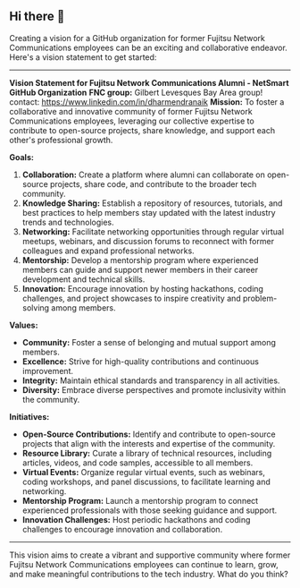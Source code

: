 ## Hi there 👋

<!--

**Here are some ideas to get you started:**

🙋‍♀️ A short introduction - what is your organization all about?
🌈 Contribution guidelines - how can the community get involved?
👩‍💻 Useful resources - where can the community find your docs? Is there anything else the community should know?
🍿 Fun facts - what does your team eat for breakfast?
🧙 Remember, you can do mighty things with the power of [Markdown](https://docs.github.com/github/writing-on-github/getting-started-with-writing-and-formatting-on-github/basic-writing-and-formatting-syntax)
-->
Creating a vision for a GitHub organization for former Fujitsu Network Communications employees can be an exciting and collaborative endeavor. Here's a vision statement to get started:

---

**Vision Statement for Fujitsu Network Communications Alumni - NetSmart GitHub Organization**
**FNC group:** Gilbert Levesques Bay Area group!
contact: https://www.linkedin.com/in/dharmendranaik 
**Mission:** To foster a collaborative and innovative community of former Fujitsu Network Communications employees, leveraging our collective expertise to contribute to open-source projects, share knowledge, and support each other's professional growth.

**Goals:**
1. **Collaboration:** Create a platform where alumni can collaborate on open-source projects, share code, and contribute to the broader tech community.
2. **Knowledge Sharing:** Establish a repository of resources, tutorials, and best practices to help members stay updated with the latest industry trends and technologies.
3. **Networking:** Facilitate networking opportunities through regular virtual meetups, webinars, and discussion forums to reconnect with former colleagues and expand professional networks.
4. **Mentorship:** Develop a mentorship program where experienced members can guide and support newer members in their career development and technical skills.
5. **Innovation:** Encourage innovation by hosting hackathons, coding challenges, and project showcases to inspire creativity and problem-solving among members.

**Values:**
- **Community:** Foster a sense of belonging and mutual support among members.
- **Excellence:** Strive for high-quality contributions and continuous improvement.
- **Integrity:** Maintain ethical standards and transparency in all activities.
- **Diversity:** Embrace diverse perspectives and promote inclusivity within the community.

**Initiatives:**
- **Open-Source Contributions:** Identify and contribute to open-source projects that align with the interests and expertise of the community.
- **Resource Library:** Curate a library of technical resources, including articles, videos, and code samples, accessible to all members.
- **Virtual Events:** Organize regular virtual events, such as webinars, coding workshops, and panel discussions, to facilitate learning and networking.
- **Mentorship Program:** Launch a mentorship program to connect experienced professionals with those seeking guidance and support.
- **Innovation Challenges:** Host periodic hackathons and coding challenges to encourage innovation and collaboration.

---

This vision aims to create a vibrant and supportive community where former Fujitsu Network Communications employees can continue to learn, grow, and make meaningful contributions to the tech industry. What do you think?
